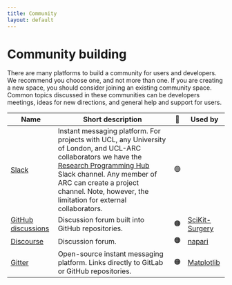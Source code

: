 ```yaml
---
title: Community
layout: default
---
```


# Community building

There are many platforms to build a community for users and developers.
We recommend you choose one, and not more than one.
If you are creating a new space, you should consider joining an existing community space.
Common topics discussed in these communities can be developers meetings, ideas for new directions, and general help and support for users.


| Name                                                  | Short description                                                                        | 🚦  | Used by                                                                        |
| ----------------------------------------------------- | ---------------------------------------------------------------------------------------- | :-: | ------------------------------------------------------------------------------   
| [Slack](https://slack.com/intl/en-gb/)                | Instant messaging platform. For projects with UCL, any University of London, and UCL-ARC collaborators we have the [Research Programming Hub](ucl-programming-hub.slack.com) Slack channel. Any member of ARC can create a project channel. Note, however, the limitation for external collaborators.  |🟢  |                                                                                |
| [GitHub discussions](https://docs.github.com/en/discussions) | Discussion forum built into GitHub repositories.                                         | 🟠  | [SciKit-Surgery](https://github.com/SciKit-Surgery/scikit-surgery/discussions) |
| [Discourse](https://discourse.org/)                   | Discussion forum.                                                                        | 🟠  | [napari](https://forum.image.sc/tag/napari)                                    |
| [Gitter](https://gitter.im/)                          | Open-source instant messaging platform. Links directly to GitLab or GitHub repositories. | 🟠  | [Matplotlib](https://gitter.im/matplotlib/matplotlib)                          |
